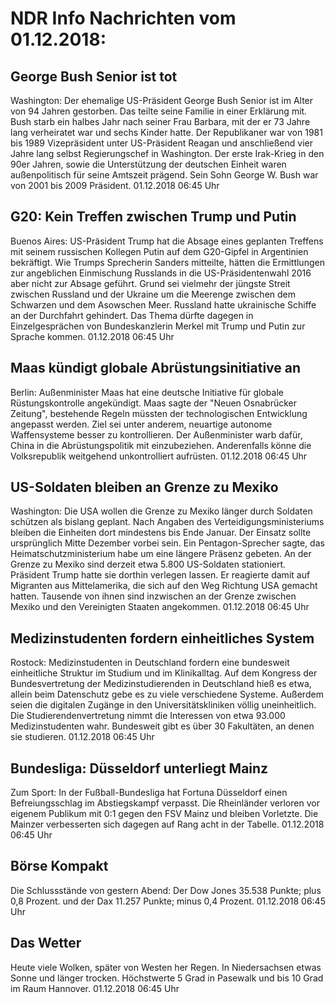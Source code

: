 # NDR Info Nachrichten vom 01.12.2018:


## George Bush Senior ist tot
Washington: Der ehemalige US-Präsident George Bush Senior ist im Alter von 94 Jahren gestorben. Das teilte seine Familie in einer Erklärung mit. Bush starb ein halbes Jahr nach seiner Frau Barbara, mit der er 73 Jahre lang verheiratet war und sechs Kinder hatte. Der Republikaner war von 1981 bis 1989 Vizepräsident unter US-Präsident Reagan und anschließend vier Jahre lang selbst Regierungschef in Washington. Der erste Irak-Krieg in den 90er Jahren, sowie die Unterstützung der deutschen Einheit waren außenpolitisch für seine Amtszeit prägend. Sein Sohn George W. Bush war von 2001 bis 2009 Präsident. 01.12.2018 06:45 Uhr 

## G20: Kein Treffen zwischen Trump und Putin
Buenos Aires: US-Präsident Trump hat die Absage eines geplanten Treffens mit seinem russischen Kollegen Putin auf dem G20-Gipfel in Argentinien bekräftigt. Wie Trumps Sprecherin Sanders mitteilte, hätten die Ermittlungen zur angeblichen Einmischung Russlands in die US-Präsidentenwahl 2016 aber nicht zur Absage geführt. Grund sei vielmehr der jüngste Streit zwischen Russland und der Ukraine um die Meerenge zwischen dem Schwarzen und dem Asowschen Meer. Russland hatte ukrainische Schiffe an der Durchfahrt gehindert. Das Thema dürfte dagegen in Einzelgesprächen von Bundeskanzlerin Merkel mit Trump und Putin zur Sprache kommen. 01.12.2018 06:45 Uhr 

## Maas kündigt globale Abrüstungsinitiative an
Berlin: Außenminister Maas hat eine deutsche Initiative für globale Rüstungskontrolle angekündigt. Maas sagte der "Neuen Osnabrücker Zeitung", bestehende Regeln müssten der technologischen Entwicklung angepasst werden. Ziel sei unter anderem, neuartige autonome Waffensysteme besser zu kontrollieren. Der Außenminister warb dafür, China in die Abrüstungspolitik mit einzubeziehen. Anderenfalls könne die Volksrepublik weitgehend unkontrolliert aufrüsten. 01.12.2018 06:45 Uhr 

## US-Soldaten bleiben an Grenze zu Mexiko
Washington: Die USA wollen die Grenze zu Mexiko länger durch Soldaten schützen als bislang geplant. Nach Angaben des Verteidigungsministeriums bleiben die Einheiten dort mindestens bis Ende Januar. Der Einsatz sollte ursprünglich Mitte Dezember vorbei sein. Ein Pentagon-Sprecher sagte, das Heimatschutzministerium habe um eine längere Präsenz gebeten. An der Grenze zu Mexiko sind derzeit etwa 5.800 US-Soldaten stationiert. Präsident Trump hatte sie dorthin verlegen lassen. Er reagierte damit auf Migranten aus Mittelamerika, die sich auf den Weg Richtung USA gemacht hatten. Tausende von ihnen sind inzwischen an der Grenze zwischen Mexiko und den Vereinigten Staaten angekommen. 01.12.2018 06:45 Uhr 

## Medizinstudenten fordern einheitliches System
Rostock:		 Medizinstudenten in Deutschland fordern eine bundesweit einheitliche Struktur im Studium und im Klinikalltag. Auf dem Kongress der Bundesvertretung der Medizinstudierenden in Deutschland hieß es etwa, allein beim Datenschutz gebe es zu viele verschiedene Systeme. Außerdem seien die digitalen Zugänge in den Universitätskliniken völlig uneinheitlich. Die Studierendenvertretung nimmt die Interessen von etwa 93.000 Medizinstudenten wahr. Bundesweit gibt es über 30 Fakultäten, an denen sie studieren. 01.12.2018 06:45 Uhr 

## Bundesliga: Düsseldorf unterliegt Mainz
Zum Sport: In der Fußball-Bundesliga hat Fortuna Düsseldorf einen Befreiungsschlag im Abstiegskampf verpasst. Die Rheinländer verloren vor eigenem Publikum mit 0:1 gegen den FSV Mainz und bleiben Vorletzte. Die Mainzer verbesserten sich dagegen auf Rang acht in der Tabelle. 01.12.2018 06:45 Uhr 

## Börse Kompakt
Die Schlussstände von gestern Abend: Der Dow Jones 35.538 Punkte; plus 0,8 Prozent. und
der Dax 11.257 Punkte; minus 0,4 Prozent. 01.12.2018 06:45 Uhr 

## Das Wetter
Heute viele Wolken, später von Westen her Regen. In Niedersachsen etwas Sonne und länger trocken. Höchstwerte 5 Grad in Pasewalk und bis 10 Grad im Raum Hannover. 01.12.2018 06:45 Uhr 
